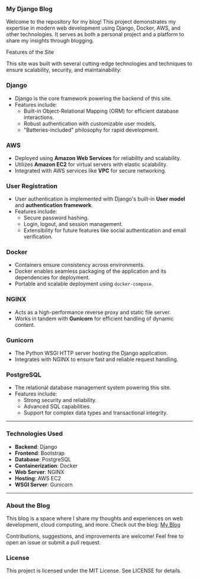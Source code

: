 ### My Django Blog

Welcome to the repository for my blog! This project demonstrates my expertise in modern web development using Django, Docker, AWS, and other technologies. It serves as both a personal project and a platform to share my insights through blogging.

Features of the Site

This site was built with several cutting-edge technologies and techniques to ensure scalability, security, and maintainability:

### Django
- Django is the core framework powering the backend of this site.
- Features include:
  - Built-in Object-Relational Mapping (ORM) for efficient database interactions.
  - Robust authentication with customizable user models.
  - "Batteries-included" philosophy for rapid development.

### AWS
- Deployed using **Amazon Web Services** for reliability and scalability.
- Utilizes **Amazon EC2** for virtual servers with elastic scalability.
- Integrated with AWS services like **VPC** for secure networking.

### User Registration
- User authentication is implemented with Django's built-in **User model** and **authentication framework**.
- Features include:
  - Secure password hashing.
  - Login, logout, and session management.
  - Extensibility for future features like social authentication and email verification.

### Docker
- Containers ensure consistency across environments.
- Docker enables seamless packaging of the application and its dependencies for deployment.
- Portable and scalable deployment using `docker-compose`.

### NGINX
- Acts as a high-performance reverse proxy and static file server.
- Works in tandem with **Gunicorn** for efficient handling of dynamic content.

### Gunicorn
- The Python WSGI HTTP server hosting the Django application.
- Integrates with NGINX to ensure fast and reliable request handling.

### PostgreSQL
- The relational database management system powering this site.
- Features include:
  - Strong security and reliability.
  - Advanced SQL capabilities.
  - Support for complex data types and transactional integrity.

---

### Technologies Used

- **Backend**: Django
- **Frontend**: Bootstrap
- **Database**: PostgreSQL
- **Containerization**: Docker
- **Web Server**: NGINX
- **Hosting**: AWS EC2
- **WSGI Server**: Gunicorn

---

### About the Blog

This blog is a space where I share my thoughts and experiences on web development, cloud computing, and more. 
Check out the blog: [My Blog](#)

Contributions, suggestions, and improvements are welcome! Feel free to open an issue or submit a pull request.

### License
This project is licensed under the MIT License. See LICENSE for details.

